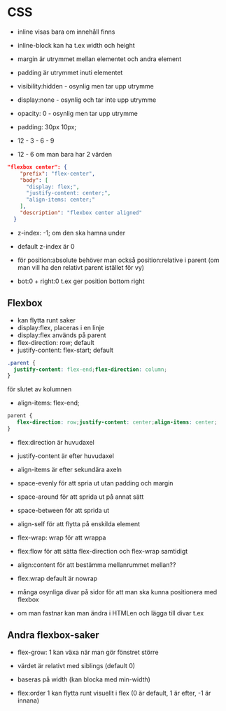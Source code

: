 # CSS

- inline visas bara om innehåll finns
- inline-block kan ha t.ex width och height

- margin är utrymmet mellan elementet och andra element
- padding är utrymmet inuti elementet

- visibility:hidden - osynlig men tar upp utrymme
- display:none - osynlig och tar inte upp utrymme
- opacity: 0 - osynlig men tar upp utrymme

- padding: 30px 10px;
- 12 - 3 - 6 - 9
- 12 - 6 om man bara har 2 värden

```json
"flexbox center": {
    "prefix": "flex-center",
    "body": [
      "display: flex;",
      "justify-content: center;",
      "align-items: center;"
    ], 
    "description": "flexbox center aligned"
  }
```

- z-index: -1; om den ska hamna under
- default z-index är 0

- för position:absolute behöver man också position:relative i parent (om man vill ha den relativt parent istället för vy)
- bot:0 + right:0 t.ex ger position bottom right

## Flexbox

- kan flytta runt saker
- display:flex, placeras i en linje
- display:flex används på parent
- flex-direction: row; default
- justify-content: flex-start; default

```css
.parent {
  justify-content: flex-end;flex-direction: column;
}
```

för slutet av kolumnen

- align-items: flex-end; 

```css
parent {
   flex-direction: row;justify-content: center;align-items: center;
}
```

- flex:direction är huvudaxel
- justify-content är efter huvudaxel
- align-items är efter sekundära axeln

- space-evenly för att spria ut utan padding och margin
- space-around för att sprida ut på annat sätt
- space-between för att sprida ut

- align-self för att flytta på enskilda element

- flex-wrap: wrap för att wrappa

- flex:flow för att sätta flex-direction och flex-wrap samtidigt

- align:content för att bestämma mellanrummet mellan??

- flex:wrap default är nowrap

- många osynliga divar på sidor för att man ska kunna positionera med flexbox

- om man fastnar kan man ändra i HTMLen och lägga till divar t.ex

## Andra flexbox-saker

- flex-grow: 1   kan växa när man gör fönstret större

- värdet är relativt med siblings (default 0)

- baseras på width (kan blocka med min-width)

- flex:order 1  kan flytta runt visuellt i flex (0 är default, 1 är efter, -1 är innana)


